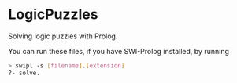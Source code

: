 # LogicPuzzles

Solving logic puzzles with Prolog. 

You can run these files, if you have SWI-Prolog installed, by running

```sh
> swipl -s [filename].[extension]
?- solve.
```
